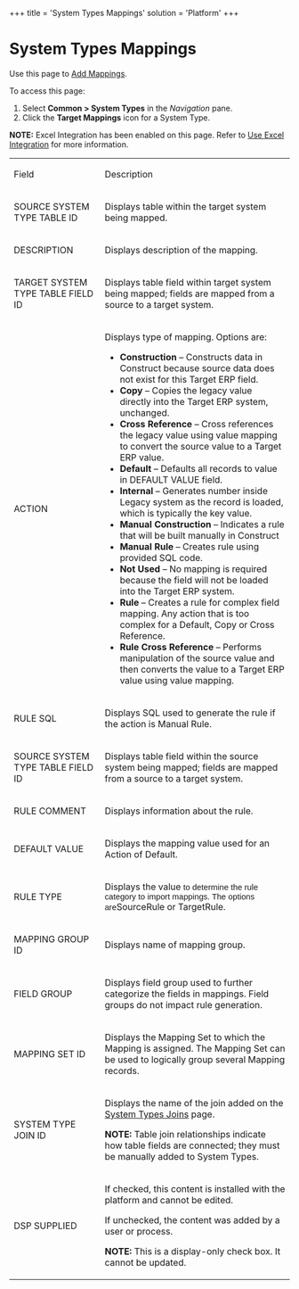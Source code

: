 +++
title = 'System Types Mappings'
solution = 'Platform'
+++

# System Types Mappings

<div class="use">

Use this page to [Add Mappings](../Use_Cases/Add_Mappings).

</div>

To access this page:

1.  Select **Common \> System Types** in the *Navigation* pane.
2.  Click the **Target Mappings** icon for a System Type.

<span style="font-weight: bold;">NOTE:</span> Excel Integration has been
enabled on this page. Refer to [Use Excel
Integration](../../Excel_Int/Use_Excel_Integration) for more
information.

<table>
<tbody>
<tr class="odd">
<td><p>Field</p></td>
<td><p>Description</p></td>
</tr>
<tr class="even">
<td><p>SOURCE SYSTEM TYPE TABLE ID</p></td>
<td><p>Displays table within the target system being mapped.</p></td>
</tr>
<tr class="odd">
<td><p>DESCRIPTION</p></td>
<td><p>Displays description of the mapping.</p></td>
</tr>
<tr class="even">
<td><p>TARGET SYSTEM TYPE TABLE FIELD ID</p></td>
<td><p>Displays table field within target system being mapped; fields are mapped from a source to a target system.</p></td>
</tr>
<tr class="odd">
<td><p>ACTION</p></td>
<td><p>Displays type of mapping. Options are:</p>
<ul>
<li><strong>Construction</strong> – Constructs data in Construct because source data does not exist for this Target ERP field.</li>
<li><strong>Copy</strong> – Copies the legacy value directly into the Target ERP system, unchanged.</li>
<li><strong>Cross Reference</strong> – Cross references the legacy value using value mapping to convert the source value to a Target ERP value.</li>
<li><strong>Default</strong> – Defaults all records to value in DEFAULT VALUE field.</li>
<li><strong>Internal</strong> – Generates number inside Legacy system as the record is loaded, which is typically the key value.</li>
<li><strong>Manual Construction</strong> – Indicates a rule that will be built manually in Construct</li>
<li><strong>Manual Rule</strong> – Creates rule using provided SQL code.</li>
<li><strong>Not Used</strong> – No mapping is required because the field will not be loaded into the Target ERP system.</li>
<li><strong>Rule</strong> – Creates a rule for complex field mapping. Any action that is too complex for a Default, Copy or Cross Reference.</li>
<li><strong>Rule Cross Reference</strong> – Performs manipulation of the source value and then converts the value to a Target ERP value using value mapping.</li>
</ul></td>
</tr>
<tr class="even">
<td><p>RULE SQL</p></td>
<td><p>Displays SQL used to generate the rule if the action is Manual Rule.</p></td>
</tr>
<tr class="odd">
<td><p>SOURCE SYSTEM TYPE TABLE FIELD ID</p></td>
<td><p>Displays table field within the source system being mapped; fields are mapped from a source to a target system.</p></td>
</tr>
<tr class="even">
<td><p>RULE COMMENT</p></td>
<td><p>Displays information about the rule.</p></td>
</tr>
<tr class="odd">
<td><p>DEFAULT VALUE</p></td>
<td><p>Displays the mapping value used for an Action of Default.</p></td>
</tr>
<tr class="even">
<td><p>RULE TYPE</p></td>
<td><p>Displays the value <span style="font-size: 11.0pt;font-family: Arial, sans-serif;">to determine the rule category to import mappings. The options are</span>SourceRule or TargetRule.</p></td>
</tr>
<tr class="odd">
<td><p>MAPPING GROUP ID</p></td>
<td><p>Displays name of mapping group.</p></td>
</tr>
<tr class="even">
<td><p>FIELD GROUP</p></td>
<td><p>Displays field group used to further categorize the fields in mappings. Field groups do not impact rule generation.</p></td>
</tr>
<tr class="odd">
<td><p>MAPPING SET ID</p></td>
<td><p>Displays the Mapping Set to which the Mapping is assigned. The Mapping Set can be used to logically group several Mapping records.</p></td>
</tr>
<tr class="even">
<td><p>SYSTEM TYPE JOIN ID</p></td>
<td><p>Displays the name of the join added on the <a href="System_Types_Joins">System Types Joins</a> page.</p>
<p><strong>NOTE:</strong> Table join relationships indicate how table fields are connected; they must be manually added to System Types.</p></td>
</tr>
<tr class="odd">
<td><p>DSP SUPPLIED</p></td>
<td><p>If checked, this content is installed with the platform and cannot be edited.</p>
<p>If unchecked, the content was added by a user or process.</p>
<p><strong>NOTE:</strong> This is a display-only check box. It cannot be updated.</p></td>
</tr>
</tbody>
</table>
